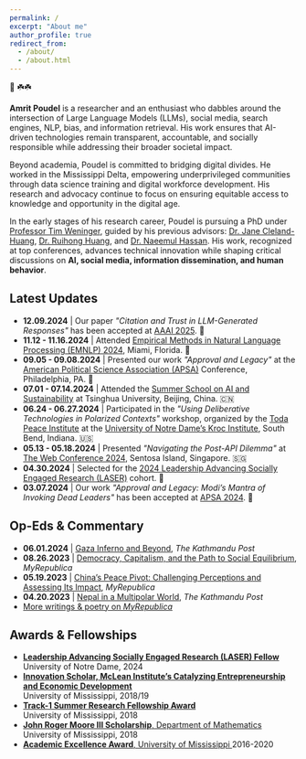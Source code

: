 ```yaml
---
permalink: /
excerpt: "About me"
author_profile: true
redirect_from: 
  - /about/
  - /about.html
---
```


🙏 ☘️☘️
<p><strong>Amrit Poudel</strong> is a researcher and an enthusiast who dabbles around the intersection of Large Language Models (LLMs), social media, search engines, NLP, bias, and information retrieval. His work ensures that AI-driven technologies remain transparent, accountable, and socially responsible while addressing their broader societal impact.</p>

<p>Beyond academia, Poudel is committed to bridging digital divides. He worked in the Mississippi Delta, empowering underprivileged communities through data science training and digital workforce development. His research and advocacy continue to focus on ensuring equitable access to knowledge and opportunity in the digital age.</p>  

<p>In the early stages of his research career, Poudel is pursuing a PhD under <a href="https://engineering.nd.edu/faculty/tim-weninger/">Professor Tim Weninger</a>, guided by his previous advisors:  
<a href="https://engineering.nd.edu/faculty/jane-cleland-huang/">Dr. Jane Cleland-Huang</a>,  
<a href="https://people.engr.tamu.edu/huangrh/index.html">Dr. Ruihong Huang</a>, and  
<a href="https://ischool.umd.edu/directory/naeemul-hassan/">Dr. Naeemul Hassan</a>.  
His work, recognized at top conferences, advances technical innovation while shaping critical discussions on <strong>AI, social media, information dissemination, and human behavior</strong>.</p>


<h2>Latest Updates</h2>  
<ul>  
  <li><strong>12.09.2024</strong> | Our paper <em>"Citation and Trust in LLM-Generated Responses"</em> has been accepted at <a href="https://aaai.org/aaai-conference/">AAAI 2025</a>. 🎉</li>  
  <li><strong>11.12 - 11.16.2024</strong> | Attended <a href="https://2024.emnlp.org/">Empirical Methods in Natural Language Processing (EMNLP) 2024</a>, Miami, Florida. 🌴</li>  
  <li><strong>09.05 - 09.08.2024</strong> | Presented our work <em>"Approval and Legacy"</em> at the <a href="https://www.apsanet.org/annualmeeting">American Political Science Association (APSA)</a> Conference, Philadelphia, PA. 🔔</li>  
  <li><strong>07.01 - 07.14.2024</strong> | Attended the <a href="https://www.tsinghua.edu.cn/en/">Summer School on AI and Sustainability</a> at Tsinghua University, Beijing, China. 🇨🇳</li>  
  <li><strong>06.24 - 06.27.2024</strong> | Participated in the <em>"Using Deliberative Technologies in Polarized Contexts"</em> workshop, organized by the <a href="https://toda.org/">Toda Peace Institute</a> at the <a href="https://kroc.nd.edu/">University of Notre Dame’s Kroc Institute</a>, South Bend, Indiana. 🇺🇸</li>  
  <li><strong>05.13 - 05.18.2024</strong> | Presented <em>"Navigating the Post-API Dilemma"</em> at <a href="https://www2024.thewebconf.org/">The Web Conference 2024</a>, Sentosa Island, Singapore. 🇸🇬</li>  
  <li><strong>04.30.2024</strong> | Selected for the <a href="https://laser.nd.edu/">2024 Leadership Advancing Socially Engaged Research (LASER)</a> cohort. 🎉</li>  
  <li><strong>03.07.2024</strong> | Our work <em>"Approval and Legacy: Modi’s Mantra of Invoking Dead Leaders"</em> has been accepted at <a href="https://www.apsanet.org/annualmeeting">APSA 2024</a>. 🎉</li>  
</ul>


<h2>Op-Eds & Commentary</h2>  
<ul>  
  <li><strong>06.01.2024</strong> | <a href="https://kathmandupost.com/columns/2024/06/01/gaza-inferno-and-beyond/">Gaza Inferno and Beyond</a>, <em>The Kathmandu Post</em></li>  
  <li><strong>08.26.2023</strong> | <a href="https://myrepublica.nagariknetwork.com/news/democracy-capitalism-and-the-path-to-social-equilibrium/">Democracy, Capitalism, and the Path to Social Equilibrium</a>, <em>MyRepublica</em></li>  
  <li><strong>05.19.2023</strong> | <a href="https://myrepublica.nagariknetwork.com/news/china-s-peace-pivot-challenging-perceptions-and-assessing-its-impact/">China’s Peace Pivot: Challenging Perceptions and Assessing Its Impact</a>, <em>MyRepublica</em></li>  
  <li><strong>04.20.2023</strong> | <a href="https://kathmandupost.com/columns/2023/04/20/rise-of-multipolarity-and-nepal">Nepal in a Multipolar World</a>, <em>The Kathmandu Post</em></li>  
  <li><a href="https://myrepublica.nagariknetwork.com/news/author/1950/">More writings & poetry on <em>MyRepublica</em></a></li>  
</ul>

<h2>Awards & Fellowships</h2>
<ul>
  <li>
    <a href="https://graduateschool.nd.edu/graduate-training/leadership/laser/2024-laser-training-cohort/">
      <strong>Leadership Advancing Socially Engaged Research (LASER) Fellow</strong>
    </a>  
    <br>University of Notre Dame, 2024
  </li>

  <li>
    <a href="https://mclean.olemiss.edu/ceed/">
      <strong>Innovation Scholar, McLean Institute’s Catalyzing Entrepreneurship and Economic Development</strong>
    </a>  
    <br>University of Mississippi, 2018/19
  </li>

  <li>
    <a href="https://news.olemiss.edu/undergraduates-conducting-data-science-research-faculty-mentors/">
      <strong>Track-1 Summer Research Fellowship Award</strong>
    </a>  
    <br>University of Mississippi, 2018
  </li>

  <li>
    <a href="https://math.olemiss.edu/undergraduate-awards-recipients/">
      <strong>John Roger Moore III Scholarship</strong>, Department of Mathematics
    </a>  
    <br>University of Mississippi, 2018
  </li>

  <li>
    <a href="https://international.olemiss.edu/scholarships-for-international-undergraduates/">
      <strong>Academic Excellence Award</strong>, University of Mississippi  
    </a>  
    2016-2020
  </li>
</ul>



